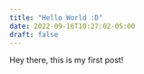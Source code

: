 ```yaml
---
title: "Hello World :D"
date: 2022-09-16T10:27:02-05:00
draft: false
---
```

Hey there, this is my first post!


